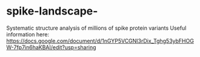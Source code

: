 # spike-landscape-
Systematic structure analysis of millions of spike protein variants 
Useful information here: https://docs.google.com/document/d/1nGYP5VCGNI3rDix_Tghg53ybFHOGW-7fp7in6haKBAI/edit?usp=sharing

